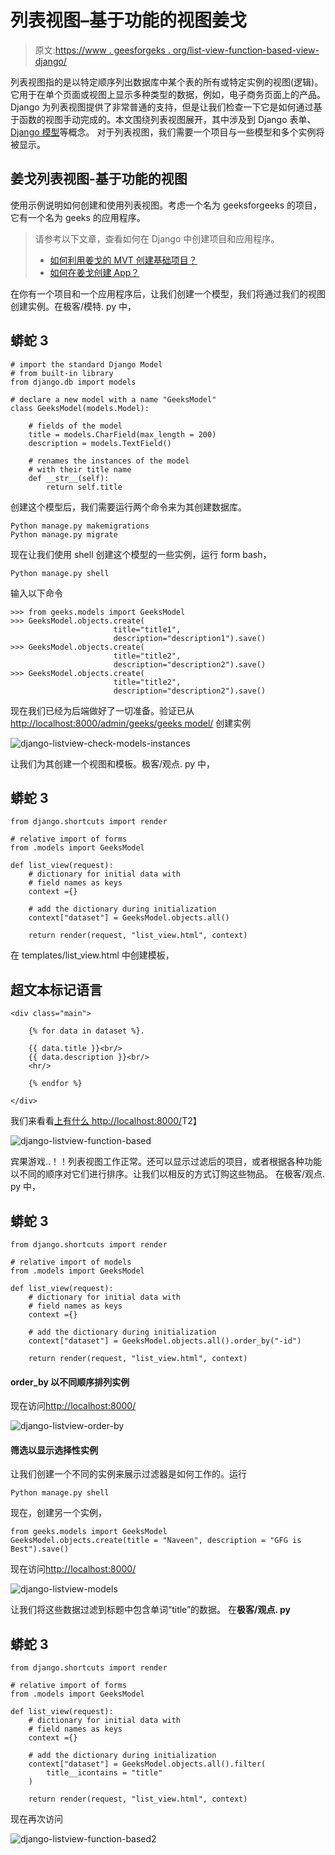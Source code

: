 # 列表视图–基于功能的视图姜戈

> 原文:[https://www . geesforgeks . org/list-view-function-based-view-django/](https://www.geeksforgeeks.org/list-view-function-based-views-django/)

列表视图指的是以特定顺序列出数据库中某个表的所有或特定实例的视图(逻辑)。它用于在单个页面或视图上显示多种类型的数据，例如，电子商务页面上的产品。Django 为列表视图提供了非常普通的支持，但是让我们检查一下它是如何通过基于函数的视图手动完成的。本文围绕列表视图展开，其中涉及到 Django 表单、 [Django 模型](https://www.geeksforgeeks.org/django-models/)等概念。
对于列表视图，我们需要一个项目与一些模型和多个实例将被显示。

## 姜戈列表视图-基于功能的视图

使用示例说明如何创建和使用列表视图。考虑一个名为 geeksforgeeks 的项目，它有一个名为 geeks 的应用程序。

> 请参考以下文章，查看如何在 Django 中创建项目和应用程序。
> 
> *   [如何利用姜戈的 MVT 创建基础项目？](https://www.geeksforgeeks.org/how-to-create-a-basic-project-using-mvt-in-django/)
> *   [如何在姜戈创建 App？](https://www.geeksforgeeks.org/how-to-create-an-app-in-django/)

在你有一个项目和一个应用程序后，让我们创建一个模型，我们将通过我们的视图创建实例。在极客/模特. py 中，

## 蟒蛇 3

```
# import the standard Django Model
# from built-in library
from django.db import models

# declare a new model with a name "GeeksModel"
class GeeksModel(models.Model):

    # fields of the model
    title = models.CharField(max_length = 200)
    description = models.TextField()

    # renames the instances of the model
    # with their title name
    def __str__(self):
        return self.title
```

创建这个模型后，我们需要运行两个命令来为其创建数据库。

```
Python manage.py makemigrations
Python manage.py migrate
```

现在让我们使用 shell 创建这个模型的一些实例，运行 form bash，

```
Python manage.py shell
```

输入以下命令

```
>>> from geeks.models import GeeksModel
>>> GeeksModel.objects.create(
                       title="title1",
                       description="description1").save()
>>> GeeksModel.objects.create(
                       title="title2",
                       description="description2").save()
>>> GeeksModel.objects.create(
                       title="title2",
                       description="description2").save()
```

现在我们已经为后端做好了一切准备。验证已从[http://localhost:8000/admin/geeks/geeks model/](http://localhost:8000/admin/geeks/geeksmodel/)
创建实例

![django-listview-check-models-instances](img/dee101808c9cd4f03ff405df85df3887.png)

让我们为其创建一个视图和模板。极客/观点. py 中，

## 蟒蛇 3

```
from django.shortcuts import render

# relative import of forms
from .models import GeeksModel

def list_view(request):
    # dictionary for initial data with
    # field names as keys
    context ={}

    # add the dictionary during initialization
    context["dataset"] = GeeksModel.objects.all()

    return render(request, "list_view.html", context)
```

在 templates/list_view.html 中创建模板，

## 超文本标记语言

```
<div class="main">

    {% for data in dataset %}.

    {{ data.title }}<br/>
    {{ data.description }}<br/>
    <hr/>

    {% endfor %}

</div>
```

我们来看看[上有什么 http://localhost:8000/](http://localhost:8000/)T2】

![django-listview-function-based](img/178b97035b72f19537be0aa0fd294eeb.png)

宾果游戏..！！列表视图工作正常。还可以显示过滤后的项目，或者根据各种功能以不同的顺序对它们进行排序。让我们以相反的方式订购这些物品。
在极客/观点. py 中，

## 蟒蛇 3

```
from django.shortcuts import render

# relative import of models
from .models import GeeksModel

def list_view(request):
    # dictionary for initial data with
    # field names as keys
    context ={}

    # add the dictionary during initialization
    context["dataset"] = GeeksModel.objects.all().order_by("-id")

    return render(request, "list_view.html", context)
```

#### order_by 以不同顺序排列实例

现在访问[http://localhost:8000/](http://localhost:8000/)

![django-listview-order-by](img/258e7674bb041390feddb344f6dc0201.png)

#### 筛选以显示选择性实例

让我们创建一个不同的实例来展示过滤器是如何工作的。运行

```
Python manage.py shell
```

现在，创建另一个实例，

```
from geeks.models import GeeksModel
GeeksModel.objects.create(title = "Naveen", description = "GFG is Best").save()
```

现在访问[http://localhost:8000/](http://localhost:8000/)

![django-listview-models](img/c306e4cb69cb935af0f28c1e29c7cefa.png)

让我们将这些数据过滤到标题中包含单词“title”的数据。
在**极客/观点. py**

## 蟒蛇 3

```
from django.shortcuts import render

# relative import of forms
from .models import GeeksModel

def list_view(request):
    # dictionary for initial data with
    # field names as keys
    context ={}

    # add the dictionary during initialization
    context["dataset"] = GeeksModel.objects.all().filter(
        title__icontains = "title"
    )

    return render(request, "list_view.html", context)
```

现在再次访问

![django-listview-function-based2](img/b58ef940081ebb7a88993364dc4ac0b8.png)